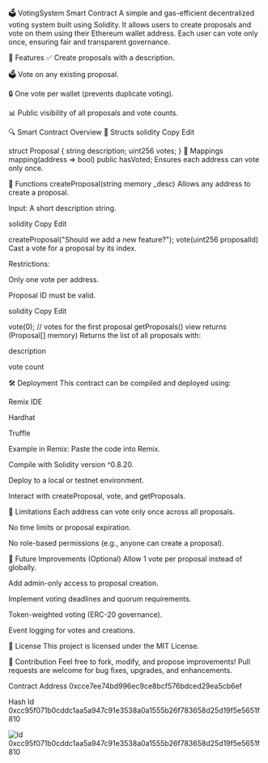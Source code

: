 🗳️ VotingSystem Smart Contract
A simple and gas-efficient decentralized voting system built using Solidity.
It allows users to create proposals and vote on them using their Ethereum wallet address. Each user can vote only once, ensuring fair and transparent governance.

📌 Features
✅ Create proposals with a description.

🗳️ Vote on any existing proposal.

🔒 One vote per wallet (prevents duplicate voting).

📊 Public visibility of all proposals and vote counts.

🔍 Smart Contract Overview
👷 Structs
solidity
Copy
Edit

struct Proposal {
    string description;
    uint256 votes;
}
🧠 Mappings
mapping(address => bool) public hasVoted;
Ensures each address can vote only once.

🔧 Functions
createProposal(string memory _desc)
Allows any address to create a proposal.

Input: A short description string.

solidity
Copy
Edit

createProposal("Should we add a new feature?");
vote(uint256 proposalId)
Cast a vote for a proposal by its index.

Restrictions:

Only one vote per address.

Proposal ID must be valid.

solidity
Copy
Edit

vote(0); // votes for the first proposal
getProposals() view returns (Proposal[] memory)
Returns the list of all proposals with:

description

vote count

🛠️ Deployment
This contract can be compiled and deployed using:

Remix IDE

Hardhat

Truffle

Example in Remix:
Paste the code into Remix.

Compile with Solidity version ^0.8.20.

Deploy to a local or testnet environment.

Interact with createProposal, vote, and getProposals.

🚨 Limitations
Each address can vote only once across all proposals.

No time limits or proposal expiration.

No role-based permissions (e.g., anyone can create a proposal).

🚀 Future Improvements (Optional)
Allow 1 vote per proposal instead of globally.

Add admin-only access to proposal creation.

Implement voting deadlines and quorum requirements.

Token-weighted voting (ERC-20 governance).

Event logging for votes and creations.

📄 License
This project is licensed under the MIT License.

🙌 Contribution
Feel free to fork, modify, and propose improvements!
Pull requests are welcome for bug fixes, upgrades, and enhancements.

Contract Address
0xcce7ee74bd996ec9ce8bcf576bdced29ea5cb6ef

Hash Id 
0xcc95f071b0cddc1aa5a947c91e3538a0a1555b26f783658d25d19f5e5651f810

![Id 0xcc95f071b0cddc1aa5a947c91e3538a0a1555b26f783658d25d19f5e5651f810](https://github.com/user-attachments/assets/98cce9c8-0c8e-4f14-b9d0-88aaf5f48446)

